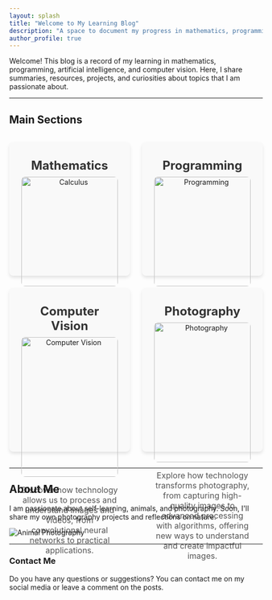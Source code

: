 ```yaml
---
layout: splash
title: "Welcome to My Learning Blog"
description: "A space to document my progress in mathematics, programming, computer vision, and more."
author_profile: true
---
```


<head>
  <meta name="viewport" content="width=device-width, initial-scale=1.0">
</head>


Welcome! This blog is a record of my learning in mathematics, programming, artificial intelligence, and computer vision. Here, I share summaries, resources, projects, and curiosities about topics that I am passionate about.

---

<!-- Inline styles for the grid -->
<style>
/* Grid layout */
.grid-wrapper {
  display: grid;
  grid-template-columns: repeat(2, 1fr); /* Two columns */
  gap: 1.5rem; /* Space between cells */
  margin: 2rem 0;
}

.grid-item {
  text-align: center;
  background: #f9f9f9; /* Light background */
  padding: 1.5rem;
  border-radius: 8px;
  box-shadow: 0 4px 6px rgba(0, 0, 0, 0.1);
}

.grid-item img {
  width: 100%; /* Image takes up 100% of the container */
  max-width: 300px; /* Max image width */
  height: auto; /* Keeps proportion */
  margin: 0 auto 1rem; /* Centers and adds space below */
  display: block;
  border-radius: 8px; /* Rounded corners */
}

.grid-item h3 {
  margin: 0.5rem 0;
  font-size: 1.5rem;
  color: #333;
}

.grid-item p {
  font-size: 1rem;
  color: #555;
}

/* Media query for small screens (less than 768px) */
@media (max-width: 768px) {
  .grid-wrapper {
    grid-template-columns: 1fr; /* One column on small screens */
  }

  .grid-item h3 {
    font-size: 1.2rem; /* Adjust text size */
  }

  .grid-item p {
    font-size: 0.9rem; /* Adjust text size */
  }
}  
</style>

<!-- Main container -->
## Main Sections

<div class="grid-wrapper">
  <!-- Mathematics Section -->
  <div class="grid-item">
    <h3>Mathematics</h3>
    <img src="https://via.placeholder.com/600x300" alt="Calculus">
    <p>In this section, you'll find summaries of fundamental concepts such as calculus, linear algebra, transforms, and differential equations.</p>
  </div>

  <!-- Programming Section -->
  <div class="grid-item">
    <h3>Programming</h3>
    <img src="https://via.placeholder.com/600x300" alt="Programming">
    <p>Explore tutorials, projects, and algorithms developed with Python, applied to artificial intelligence, computer vision, and data analysis.</p>
  </div>

  <!-- Computer Vision Section -->
  <div class="grid-item">
    <h3>Computer Vision</h3>
    <img src="https://via.placeholder.com/600x300" alt="Computer Vision">
    <p>Discover how technology allows us to process and understand images and videos, from convolutional neural networks to practical applications.</p>
  </div>

  <!-- Photography Section -->
  <div class="grid-item">
    <h3>Photography</h3>
    <img src="https://via.placeholder.com/600x300" alt="Photography">
    <p>Explore how technology transforms photography, from capturing high-quality images to advanced processing with algorithms, offering new ways to understand and create impactful images.</p>
  </div>  
</div>

---

## About Me

I am passionate about self-learning, animals, and photography. Soon, I'll share my own photography projects and reflections on nature.

![Animal Photography](https://via.placeholder.com/600x300)

---

### Contact Me

Do you have any questions or suggestions? You can contact me on my social media or leave a comment on the posts.
